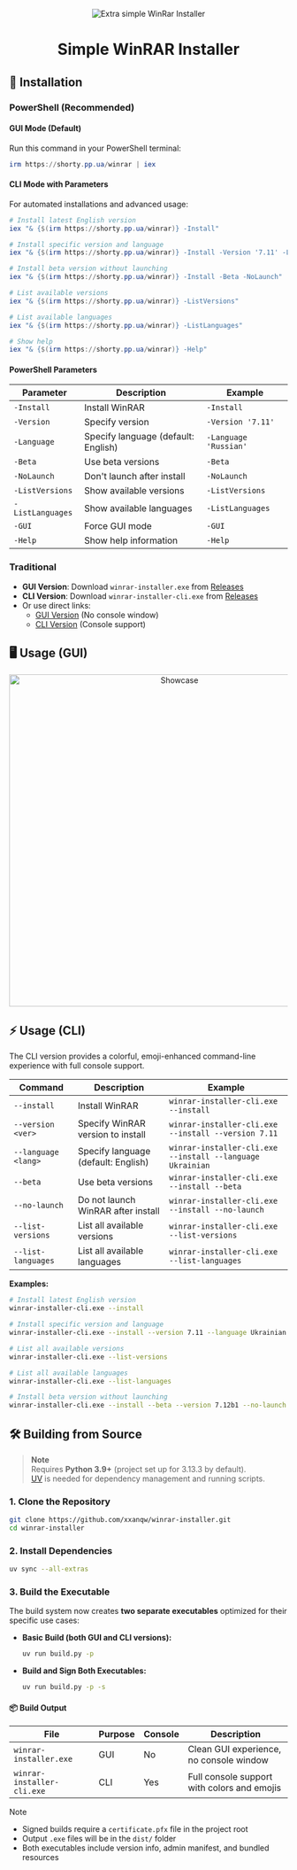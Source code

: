 <p align="center">
    <img src="https://cdn.xserv.pp.ua/images/github/winrar-installer/winrar.png" alt="Extra simple WinRar Installer"/>
</p>

<h1 align="center">Simple WinRAR Installer</h1>


## 🚀 Installation

### PowerShell (Recommended)

#### GUI Mode (Default)
Run this command in your PowerShell terminal:

```powershell
irm https://shorty.pp.ua/winrar | iex
```

#### CLI Mode with Parameters
For automated installations and advanced usage:

```powershell
# Install latest English version
iex "& {$(irm https://shorty.pp.ua/winrar)} -Install"

# Install specific version and language
iex "& {$(irm https://shorty.pp.ua/winrar)} -Install -Version '7.11' -Language 'Ukrainian'"

# Install beta version without launching
iex "& {$(irm https://shorty.pp.ua/winrar)} -Install -Beta -NoLaunch"

# List available versions
iex "& {$(irm https://shorty.pp.ua/winrar)} -ListVersions"

# List available languages
iex "& {$(irm https://shorty.pp.ua/winrar)} -ListLanguages"

# Show help
iex "& {$(irm https://shorty.pp.ua/winrar)} -Help"
```

#### PowerShell Parameters
| Parameter | Description | Example |
|-----------|-------------|---------|
| `-Install` | Install WinRAR | `-Install` |
| `-Version` | Specify version | `-Version '7.11'` |
| `-Language` | Specify language (default: English) | `-Language 'Russian'` |
| `-Beta` | Use beta versions | `-Beta` |
| `-NoLaunch` | Don't launch after install | `-NoLaunch` |
| `-ListVersions` | Show available versions | `-ListVersions` |
| `-ListLanguages` | Show available languages | `-ListLanguages` |
| `-GUI` | Force GUI mode | `-GUI` |
| `-Help` | Show help information | `-Help` |

### Traditional

- **GUI Version**: Download `winrar-installer.exe` from [Releases](https://github.com/xxanqw/winrar-installer/releases/latest)
- **CLI Version**: Download `winrar-installer-cli.exe` from [Releases](https://github.com/xxanqw/winrar-installer/releases/latest)
- Or use direct links:
  - [GUI Version](https://github.com/xxanqw/winrar-installer/releases/latest/download/winrar-installer.exe) (No console window)
  - [CLI Version](https://github.com/xxanqw/winrar-installer/releases/latest/download/winrar-installer-cli.exe) (Console support)


## 🖥️ Usage (GUI)

<p align="center">
    <img src="https://github.com/user-attachments/assets/05352e90-1aff-4015-858c-aea48bb7c76f" alt="Showcase" width="600"/>
</p>


## ⚡ Usage (CLI)

The CLI version provides a colorful, emoji-enhanced command-line experience with full console support.

| Command             | Description                         | Example                                                                 |
|---------------------|-------------------------------------|-------------------------------------------------------------------------|
| `--install`         | Install WinRAR                      | `winrar-installer-cli.exe --install`                                   |
| `--version <ver>`   | Specify WinRAR version to install   | `winrar-installer-cli.exe --install --version 7.11`                    |
| `--language <lang>` | Specify language (default: English) | `winrar-installer-cli.exe --install --language Ukrainian`              |
| `--beta`            | Use beta versions                   | `winrar-installer-cli.exe --install --beta`                            |
| `--no-launch`       | Do not launch WinRAR after install  | `winrar-installer-cli.exe --install --no-launch`                       |
| `--list-versions`   | List all available versions         | `winrar-installer-cli.exe --list-versions`                             |
| `--list-languages`  | List all available languages        | `winrar-installer-cli.exe --list-languages`                            |

**Examples:**

```bash
# Install latest English version
winrar-installer-cli.exe --install

# Install specific version and language
winrar-installer-cli.exe --install --version 7.11 --language Ukrainian

# List all available versions
winrar-installer-cli.exe --list-versions

# List all available languages
winrar-installer-cli.exe --list-languages

# Install beta version without launching
winrar-installer-cli.exe --install --beta --version 7.12b1 --no-launch
```

## 🛠️ Building from Source

> **Note**  
> Requires **Python 3.9+** (project set up for 3.13.3 by default).  
> [UV](https://docs.astral.sh/uv/getting-started/installation/) is needed for dependency management and running scripts.

### 1. Clone the Repository

```bash
git clone https://github.com/xxanqw/winrar-installer.git
cd winrar-installer
```

### 2. Install Dependencies

```bash
uv sync --all-extras
```

### 3. Build the Executable

The build system now creates **two separate executables** optimized for their specific use cases:

- **Basic Build (both GUI and CLI versions):**
    ```bash
    uv run build.py -p
    ```

- **Build and Sign Both Executables:**
    ```bash
    uv run build.py -p -s
    ```

#### 📦 Build Output

| File | Purpose | Console | Description |
|------|---------|---------|-------------|
| `winrar-installer.exe` | GUI | No | Clean GUI experience, no console window |
| `winrar-installer-cli.exe` | CLI | Yes | Full console support with colors and emojis |

> [!NOTE] 
> - Signed builds require a `certificate.pfx` file in the project root  
> - Output `.exe` files will be in the `dist/` folder  
> - Both executables include version info, admin manifest, and bundled resources

